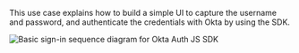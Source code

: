 This use case explains how to build a simple UI to capture the username and password, and authenticate the credentials with Okta by using the SDK.

<div class="common-image-format">

![Basic sign-in sequence diagram for Okta Auth JS SDK](/img/oie-embedded-sdk/oie-embedded-sdk-use-case-simple-sign-on-seq-nodejs.png)

</div>
